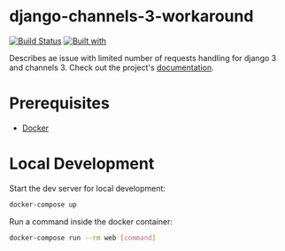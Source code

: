# django-channels-3-workaround

[![Build Status](https://travis-ci.org/MarcoRizk/django-channels-3-workaround.svg?branch=master)](https://travis-ci.org/MarcoRizk/django-channels-3-workaround)
[![Built with](https://img.shields.io/badge/Built_with-Cookiecutter_Django_Rest-F7B633.svg)](https://github.com/agconti/cookiecutter-django-rest)

Describes ae issue with limited number of requests handling for django 3 and channels 3. Check out the project's [documentation](http://MarcoRizk.github.io/django-channels-3-workaround/).

# Prerequisites

- [Docker](https://docs.docker.com/docker-for-mac/install/)  

# Local Development

Start the dev server for local development:
```bash
docker-compose up
```

Run a command inside the docker container:

```bash
docker-compose run --rm web [command]
```
